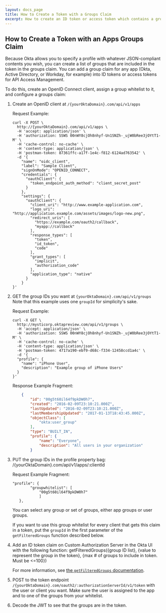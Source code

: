 ```yaml
---
layout: docs_page
title: How to Create a Token with a Groups Claim
excerpt: How to create an ID token or access token which contains a groups claim
---
```


## How to Create a Token with an Apps Groups Claim

Because Okta allows you to specify a profile with whatever JSON-compliant contents you wish, you can create a list of groups that are included in the token
in the groups claim. You can add a group claim for any app (Okta, Active Directory, or Workday, for example) into ID tokens or access tokens for API Access Management.

To do this, create an OpenID Connect client, assign a group whitelist to it, and configure a groups claim: 

1. Create an OpenID client at `/{yourOktaDomain}.com/api/v1/apps`
   
   Request Example:
   
    ~~~curl
    curl -X POST \
      http://{yourOktaDomain}.com/api/v1/apps \
      -H 'accept: application/json' \
      -H 'authorization: SSWS 00nWY8cjOh8nhyf-Un1SNZh-_ujW0bRee3jOYtT1-M' \
      -H 'cache-control: no-cache' \
      -H 'content-type: application/json' \
      -H 'postman-token: 87361ffc-a17f-1e4c-f812-6124ad763542' \
      -d '{
        "name": "oidc_client",
        "label": "Sample Client",
        "signOnMode": "OPENID_CONNECT",
        "credentials": {
          "oauthClient": {
            "token_endpoint_auth_method": "client_secret_post"
          }
        },
        "settings": {
          "oauthClient": {
            "client_uri": "http://www.example-application.com",
            "logo_uri": "http://application.example.com/assets/images/logo-new.png",
            "redirect_uris": [
              "https://example.com/oauth2/callback",
              "myapp://callback"
            ],
            "response_types": [
              "token",
              "id_token",
              "code"
            ],
            "grant_types": [
              "implicit",
              "authorization_code"
            ],
            "application_type": "native"
          }
        }
    }'
    ~~~


2. GET the group IDs you want at `{yourOktaDomain}.com/api/v1/groups`
   Note that this example uses one `groupId` for simplicity's sake.

   Request Example:
    ~~~
    curl -X GET \
      http://mysticorp.oktapreview.com/api/v1/groups \
      -H 'accept: application/json' \
      -H 'authorization: SSWS 00nWY8cjOh8nhyf-Un1SNZh-_ujW0bRee3jOYtT1-M' \
      -H 'cache-control: no-cache' \
      -H 'content-type: application/json' \
      -H 'postman-token: 4717a190-ebf9-d68c-f334-12458ccd1a4c' \
      -d '{
      "profile": {
        "name": "iPhone User",
        "description": "Example group of iPhone Users"
      }
    }'
    ~~~
    
    Response Example Fragment:
    ~~~json
        {
            "id": "00g5t60il64f9pkDW0h7",
            "created": "2016-02-09T23:10:21.000Z",
            "lastUpdated": "2016-02-09T23:10:21.000Z",
            "lastMembershipUpdated": "2017-01-13T18:43:45.000Z",
            "objectClass": [
                "okta:user_group"
            ],
            "type": "BUILT_IN",
            "profile": {
                "name": "Everyone",
                "description": "All users in your organization"
            } 
    ~~~
    
3. PUT the group IDs in the profile property bag: /{yourOktaDomain}.com/api/v1/apps/:clientId
    
    Request Example Fragment:
    ~~~curl
    "profile": {
            "groupwhitelist": [
                "00g5t60il64f9pkDW0h7"
                ]
       },
    ~~~
    
    You can select any group or set of groups, either app groups or user groups. 

    If you want to use this group whitelist for every client that gets this claim in a token, put the `groupId` in the first parameter of the `getFilteredGroups` function described below. 
 
4. Add an ID token claim on Custom Authorization Server in the Okta UI with the following function: getFilteredGroups({group ID list}, {value to represent the group in the token}, {max # of groups to include in token. Must be <=100})

        
    For more information, see [the `getFilteredGroups` documentation](xxx).

5. POST to the token endpoint `/{yourOktaDomain}.com/oauth2/:authorizationServerId/v1/token` with the user or client you want. Make sure the user is assigned to the app and to one of the groups from your whitelist.

6. Decode the JWT to see that the groups are in the token. 
